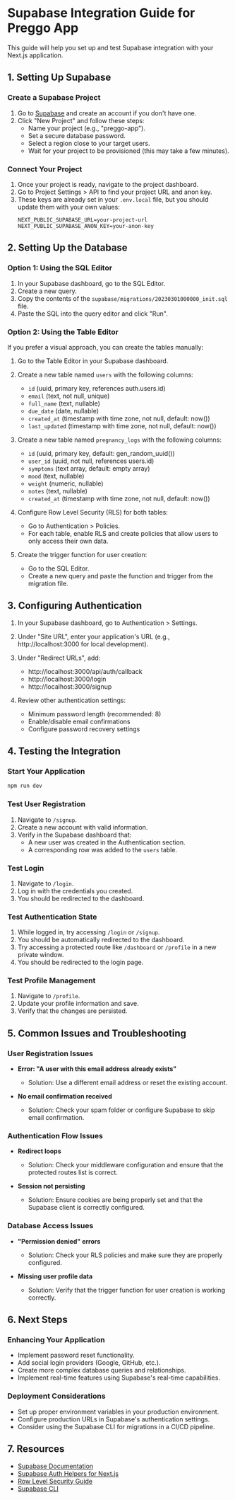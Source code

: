 # Supabase Integration Guide for Preggo App

This guide will help you set up and test Supabase integration with your Next.js application.

## 1. Setting Up Supabase

### Create a Supabase Project

1. Go to [Supabase](https://supabase.com) and create an account if you don't have one.
2. Click "New Project" and follow these steps:
   - Name your project (e.g., "preggo-app").
   - Set a secure database password.
   - Select a region close to your target users.
   - Wait for your project to be provisioned (this may take a few minutes).

### Connect Your Project

1. Once your project is ready, navigate to the project dashboard.
2. Go to Project Settings > API to find your project URL and anon key.
3. These keys are already set in your `.env.local` file, but you should update them with your own values:
   ```
   NEXT_PUBLIC_SUPABASE_URL=your-project-url
   NEXT_PUBLIC_SUPABASE_ANON_KEY=your-anon-key
   ```

## 2. Setting Up the Database

### Option 1: Using the SQL Editor

1. In your Supabase dashboard, go to the SQL Editor.
2. Create a new query.
3. Copy the contents of the `supabase/migrations/20230301000000_init.sql` file.
4. Paste the SQL into the query editor and click "Run".

### Option 2: Using the Table Editor

If you prefer a visual approach, you can create the tables manually:

1. Go to the Table Editor in your Supabase dashboard.
2. Create a new table named `users` with the following columns:
   - `id` (uuid, primary key, references auth.users.id)
   - `email` (text, not null, unique)
   - `full_name` (text, nullable)
   - `due_date` (date, nullable)
   - `created_at` (timestamp with time zone, not null, default: now())
   - `last_updated` (timestamp with time zone, not null, default: now())

3. Create a new table named `pregnancy_logs` with the following columns:
   - `id` (uuid, primary key, default: gen_random_uuid())
   - `user_id` (uuid, not null, references users.id)
   - `symptoms` (text array, default: empty array)
   - `mood` (text, nullable)
   - `weight` (numeric, nullable)
   - `notes` (text, nullable)
   - `created_at` (timestamp with time zone, not null, default: now())

4. Configure Row Level Security (RLS) for both tables:
   - Go to Authentication > Policies.
   - For each table, enable RLS and create policies that allow users to only access their own data.

5. Create the trigger function for user creation:
   - Go to the SQL Editor.
   - Create a new query and paste the function and trigger from the migration file.

## 3. Configuring Authentication

1. In your Supabase dashboard, go to Authentication > Settings.
2. Under "Site URL", enter your application's URL (e.g., http://localhost:3000 for local development).
3. Under "Redirect URLs", add:
   - http://localhost:3000/api/auth/callback
   - http://localhost:3000/login
   - http://localhost:3000/signup

4. Review other authentication settings:
   - Minimum password length (recommended: 8)
   - Enable/disable email confirmations
   - Configure password recovery settings

## 4. Testing the Integration

### Start Your Application

```bash
npm run dev
```

### Test User Registration

1. Navigate to `/signup`.
2. Create a new account with valid information.
3. Verify in the Supabase dashboard that:
   - A new user was created in the Authentication section.
   - A corresponding row was added to the `users` table.

### Test Login

1. Navigate to `/login`.
2. Log in with the credentials you created.
3. You should be redirected to the dashboard.

### Test Authentication State

1. While logged in, try accessing `/login` or `/signup`.
2. You should be automatically redirected to the dashboard.
3. Try accessing a protected route like `/dashboard` or `/profile` in a new private window.
4. You should be redirected to the login page.

### Test Profile Management

1. Navigate to `/profile`.
2. Update your profile information and save.
3. Verify that the changes are persisted.

## 5. Common Issues and Troubleshooting

### User Registration Issues

- **Error: "A user with this email address already exists"**
  - Solution: Use a different email address or reset the existing account.

- **No email confirmation received**
  - Solution: Check your spam folder or configure Supabase to skip email confirmation.

### Authentication Flow Issues

- **Redirect loops**
  - Solution: Check your middleware configuration and ensure that the protected routes list is correct.

- **Session not persisting**
  - Solution: Ensure cookies are being properly set and that the Supabase client is correctly configured.

### Database Access Issues

- **"Permission denied" errors**
  - Solution: Check your RLS policies and make sure they are properly configured.

- **Missing user profile data**
  - Solution: Verify that the trigger function for user creation is working correctly.

## 6. Next Steps

### Enhancing Your Application

- Implement password reset functionality.
- Add social login providers (Google, GitHub, etc.).
- Create more complex database queries and relationships.
- Implement real-time features using Supabase's real-time capabilities.

### Deployment Considerations

- Set up proper environment variables in your production environment.
- Configure production URLs in Supabase's authentication settings.
- Consider using the Supabase CLI for migrations in a CI/CD pipeline.

## 7. Resources

- [Supabase Documentation](https://supabase.com/docs)
- [Supabase Auth Helpers for Next.js](https://supabase.com/docs/guides/auth/auth-helpers/nextjs)
- [Row Level Security Guide](https://supabase.com/docs/guides/auth/row-level-security)
- [Supabase CLI](https://supabase.com/docs/reference/cli/introduction) 